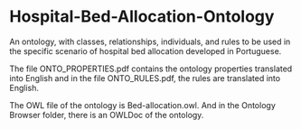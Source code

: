 # Hospital-Bed-Allocation-Ontology
An ontology, with classes, relationships, individuals, and rules to be used in the specific scenario of hospital bed allocation developed in Portuguese.

The file ONTO_PROPERTIES.pdf contains the ontology properties translated into English and in the file ONTO_RULES.pdf, the rules are translated into English.

The OWL file of the ontology is Bed-allocation.owl.
And in the Ontology Browser folder, there is an OWLDoc of the ontology.
